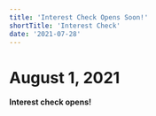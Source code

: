 ```yaml
---
title: 'Interest Check Opens Soon!'
shortTitle: 'Interest Check'
date: '2021-07-28'
---
```


# August 1, 2021

**Interest check opens!**
